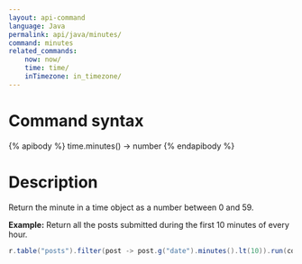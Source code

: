 ```yaml
---
layout: api-command
language: Java
permalink: api/java/minutes/
command: minutes
related_commands:
    now: now/
    time: time/
    inTimezone: in_timezone/
---
```


# Command syntax #

{% apibody %}
time.minutes() &rarr; number
{% endapibody %}

# Description #

Return the minute in a time object as a number between 0 and 59.

__Example:__ Return all the posts submitted during the first 10 minutes of every hour.

```java
r.table("posts").filter(post -> post.g("date").minutes().lt(10)).run(conn);
```



